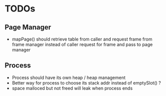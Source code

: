 # TODOs

## Page Manager

- mapPage() should retrieve table from caller and request frame from frame manager instead of caller request for frame and pass to page manager

## Process

- Process should have its own heap / heap management
- Better way for process to choose its stack addr instead of emptySlot() ?
- space malloced but not freed will leak when process ends

